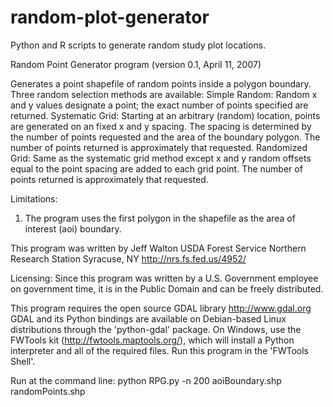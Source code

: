 random-plot-generator
=====================

Python and R scripts to generate random study plot locations.

Random Point Generator program (version 0.1, April 11, 2007)

Generates a point shapefile of random points inside a polygon boundary.
Three random selection methods are available:
  Simple Random:   Random x and y values designate a point;
    the exact number of points specified are returned.
  Systematic Grid: Starting at an arbitrary (random) location,
    points are generated on an fixed x and y spacing.
    The spacing is determined by the number of points requested and
    the area of the boundary polygon. The number of points returned is
    approximately that requested.
  Randomized Grid: Same as the systematic grid method except x and y
    random offsets equal to the point spacing are added to each grid point.
    The number of points returned is approximately that requested.

Limitations: 
  1) The program uses the first polygon in the shapefile as the area of
    interest (aoi) boundary.

This program was written by Jeff Walton
                            USDA Forest Service
                            Northern Research Station
                            Syracuse, NY
                            http://nrs.fs.fed.us/4952/

Licensing: Since this program was written by a U.S. Government employee
  on government time, it is in the Public Domain and can be freely distributed.


This program requires the open source GDAL library http://www.gdal.org
GDAL and its Python bindings are available on Debian-based Linux distributions
  through the 'python-gdal' package.
On Windows, use the FWTools kit (http://fwtools.maptools.org/), which will
  install a Python interpreter and all of the required files. Run this program
  in the 'FWTools Shell'.

Run at the command line:  python RPG.py -n 200 aoiBoundary.shp randomPoints.shp
